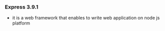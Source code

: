 ### Express 3.9.1

* it is a web framework that enables to write web application on node js platform

